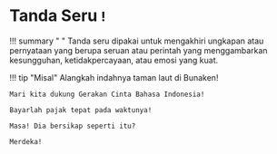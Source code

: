# Tanda Seru <small><span class="penanda">!</span></small>

!!! summary " "
    Tanda seru dipakai untuk mengakhiri ungkapan atau pernyataan yang berupa seruan atau perintah yang menggambarkan kesungguhan, ketidakpercayaan, atau emosi yang kuat.

!!! tip "Misal"
    Alangkah indahnya taman laut di Bunaken!

    Mari kita dukung Gerakan Cinta Bahasa Indonesia!

    Bayarlah pajak tepat pada waktunya!

    Masa! Dia bersikap seperti itu?

    Merdeka!


